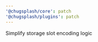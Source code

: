 ```yaml
---
'@chugsplash/core': patch
'@chugsplash/plugins': patch
---
```


Simplify storage slot encoding logic
